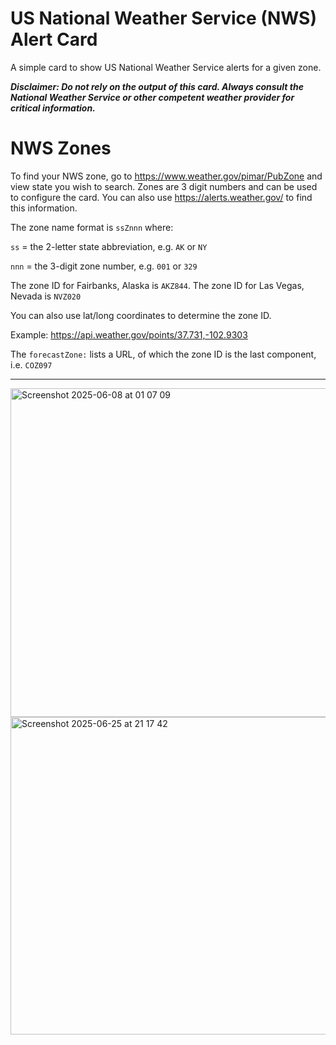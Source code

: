 # US National Weather Service (NWS) Alert Card

A simple card to show US National Weather Service alerts for a given zone.

**_Disclaimer:  Do not rely on the output of this card.  Always consult the National Weather Service or other competent weather provider for critical information._**

# NWS Zones

To find your NWS zone, go to https://www.weather.gov/pimar/PubZone and view state you wish to search.  Zones are 3 digit numbers and can be used to configure the card.  You can also use https://alerts.weather.gov/ to find this information.

The zone name format is ```ssZnnn``` where:

```ss``` = the 2-letter state abbreviation, e.g. ```AK``` or ```NY```

```nnn``` = the 3-digit zone number, e.g. ```001``` or ```329```

The zone ID for Fairbanks, Alaska is ```AKZ844```. The zone ID for Las Vegas, Nevada is ```NVZ020```

You can also use lat/long coordinates to determine the zone ID.  

Example:  https://api.weather.gov/points/37.731,-102.9303

The ```forecastZone:``` lists a URL, of which the zone ID is the last component, i.e. ```COZ097```

---
<img width="526" alt="Screenshot 2025-06-08 at 01 07 09" src="https://github.com/user-attachments/assets/a6f389c9-5619-43d3-adfd-b96e71625a40" />

<img width="508" alt="Screenshot 2025-06-25 at 21 17 42" src="https://github.com/user-attachments/assets/c0a7cd14-aa66-4617-b599-516c17639645" />
